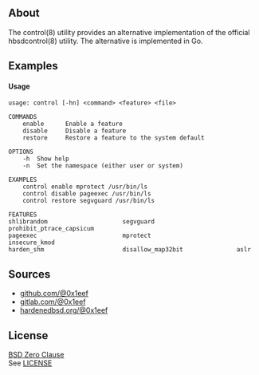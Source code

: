 ## About

The control(8) utility provides an alternative implementation of
the official hbsdcontrol(8) utility. The alternative is implemented
in Go.

## Examples

#### Usage

    usage: control [-hn] <command> <feature> <file>

    COMMANDS
        enable      Enable a feature
        disable     Disable a feature
        restore     Restore a feature to the system default

    OPTIONS
        -h  Show help
        -n  Set the namespace (either user or system)

    EXAMPLES
        control enable mprotect /usr/bin/ls
        control disable pageexec /usr/bin/ls
        control restore segvguard /usr/bin/ls

    FEATURES
    shlibrandom                     segvguard                       prohibit_ptrace_capsicum
    pageexec                        mprotect                        insecure_kmod
    harden_shm                      disallow_map32bit               aslr

## Sources

* [github.com/@0x1eef](https://github.com/0x1eef/control#readme)
* [gitlab.com/@0x1eef](https://gitlab.com/0x1eef/control#about)
* [hardenedbsd.org/@0x1eef](https://git.HardenedBSD.org/0x1eef/controlm#about)

## License

[BSD Zero Clause](https://choosealicense.com/licenses/0bsd/)
<br>
See [LICENSE](./LICENSE)
